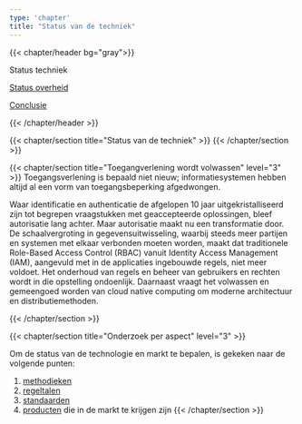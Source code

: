 ```yaml
---
type: 'chapter'
title: "Status van de techniek"
---
```

{{< chapter/header bg="gray">}}

<div class="section-navigation-selected utrecht-paragraph pt-1 section-navigation">
   <p>
      Status techniek
   </p>
</div>
<div class="utrecht-paragraph pt-1 section-navigation">
   <p>
      <a href="../status_nl_overheid">Status overheid</a>
   </p>
</div>
<div class="utrecht-paragraph pt-1 section-navigation">
   <p>
      <a href="../conclusie">Conclusie</a>
   </p>
</div>

{{< /chapter/header >}}

{{< chapter/section title="Status van de techniek" >}}
{{< /chapter/section >}}


{{< chapter/section title="Toegangverlening wordt volwassen" level="3" >}}
Toegangsverlening is bepaald niet nieuw; informatiesystemen hebben altijd al een vorm van toegangsbeperking afgedwongen.

Waar identificatie en authenticatie de afgelopen 10 jaar uitgekristalliseerd zijn tot begrepen vraagstukken met geaccepteerde oplossingen,
bleef autorisatie lang achter. Maar autorisatie maakt nu een transformatie door. De schaalvergroting in gegevensuitwisseling, waarbij steeds meer partijen en
systemen met elkaar verbonden moeten worden, maakt dat traditionele Role-Based Access Control (RBAC) vanuit Identity Access Management (IAM), aangevuld met in de applicaties
ingebouwde regels, niet meer voldoet. Het onderhoud van regels en beheer van gebruikers en rechten wordt in die opstelling ondoenlijk.
Daarnaast vraagt het volwassen en gemeengoed worden van cloud native computing om moderne architectuur en distributiemethoden.

{{< /chapter/section >}}

{{< chapter/section title="Onderzoek per aspect" level="3" >}}

Om de status van de technologie en markt te bepalen, is gekeken naar de volgende punten:

1. [methodieken](methodieken)
2. [regeltalen](regeltalen)
3. [standaarden](standaarden)
4. [producten](producten) die in de markt te krijgen zijn
{{< /chapter/section >}}



